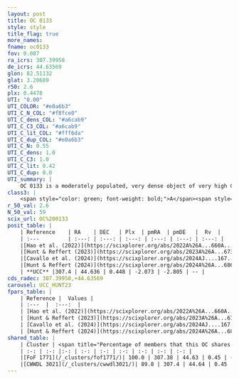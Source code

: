 ```yaml
---
layout: post
title: OC 0133
style: style
title_flag: true
more_names: 
fname: oc0133
fov: 0.087
ra_icrs: 307.39958
de_icrs: 44.63569
glon: 82.51132
glat: 3.28689
r50: 2.6
plx: 0.4478
UTI: "0.00"
UTI_COLOR: "#e0a6b3"
UTI_C_N_COL: "#f8fce0"
UTI_C_dens_COL: "#a6cab9"
UTI_C_C3_COL: "#a6cab9"
UTI_C_lit_COL: "#fff6da"
UTI_C_dup_COL: "#e0a6b3"
UTI_C_N: 0.55
UTI_C_dens: 1.0
UTI_C_C3: 1.0
UTI_C_lit: 0.42
UTI_C_dup: 0.0
UTI_summary: |
    OC 0133 is a moderately populated, very dense object of very high C3 quality. It was recently reported in the literature.<br><br><span style="color: #99180f; font-weight: bold;">Warning: </span>This is very likely a duplicate object, which shares a large percentage of members with at least one previously reported entry.
class3: |
    <span style="color: green; font-weight: bold;">A</span><span style="color: green; font-weight: bold;">A</span>
r_50_val: 2.6
N_50_val: 59
scix_url: OC%200133
posit_table: |
    | Reference    | RA    | DEC   | Plx  | pmRA  | pmDE   |  Rv  |
    | :---         | :---: | :---: | :---: | :---: | :---: | :---: |
    |[Hao et al. (2022)](https://scixplorer.org/abs/2022A%26A...660A...4H) | 307.397 | 44.636 | 0.439 | -2.077 | -2.811 | -- |
    |[Hunt & Reffert (2023)](https://scixplorer.org/abs/2023A%26A...673A.114H) | 307.396 | 44.633 | 0.46 | -2.103 | -2.807 | -29.547 |
    |[Cavallo et al. (2024)](https://scixplorer.org/abs/2024AJ....167...12C) | 307.398 | 44.734 | 0.458 | -- | -- | -- |
    |[Hunt & Reffert (2024)](https://scixplorer.org/abs/2024A%26A...686A..42H) | 307.396 | 44.633 | 0.46 | -2.103 | -2.807 | -29.547 |
    | **UCC** |307.4 | 44.636 | 0.448 | -2.073 | -2.805 | -- | 
cds_radec: 307.39958,+44.63569
carousel: UCC_HUNT23
fpars_table: |
    | Reference |  Values |
    | :---  |  :---:  |
    | [Hao et al. (2022)](https://scixplorer.org/abs/2022A%26A...660A...4H) | `AG=4.04, age=7.2, Z=0.019` |
    | [Hunt & Reffert (2023)](https://scixplorer.org/abs/2023A%26A...673A.114H) | `AV50=2.829, diffAV50=2.56, MOD50=11.555, logAge50=7.602` |
    | [Cavallo et al. (2024)](https://scixplorer.org/abs/2024AJ....167...12C) | `AV50=2.84, dMod50=11.73, logAge50=7.55, [Fe/H]50=0.68` |
    | [Hunt & Reffert (2024)](https://scixplorer.org/abs/2024A%26A...686A..42H) | `MassJ=553.811` |
shared_table: |
    | Cluster | <span title="Percentage of members that this OC shares with the ones listed">%</span>   | RA   | DEC   | Plx   | pmRA  | pmDE  | Rv | UTI |
    | :-: | :-: |:-: | :-: | :-: | :-: | :-: | :-: | :-: |
    |[FoF 1771](/_clusters/fof1771/)| 100.0 | 307.38 | 44.63 | 0.45 | -2.08 | -2.8 | -29.57 |0.55 |
    |[CWWDL 3021](/_clusters/cwwdl3021/)| 89.8 | 307.4 | 44.64 | 0.45 | -2.07 | -2.81 | -- |0.0 |
---
```

